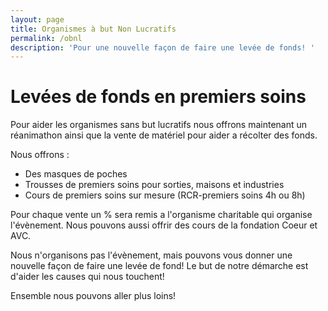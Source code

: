 ```yaml
---
layout: page
title: Organismes à but Non Lucratifs
permalink: /obnl
description: 'Pour une nouvelle façon de faire une levée de fonds! '
---
```

# Levées de fonds en premiers soins 

Pour aider les organismes sans but lucratifs nous offrons maintenant un réanimathon ainsi que la vente de matériel pour aider a récolter des fonds. 

Nous offrons :

* Des masques de poches 
* Trousses de premiers soins pour sorties, maisons et industries
* Cours de premiers soins sur mesure (RCR-premiers soins 4h ou 8h) 

Pour chaque vente un % sera remis a l'organisme charitable qui organise l'évènement. Nous pouvons aussi offrir des cours de la fondation Coeur et AVC. 

Nous n'organisons pas l'évènement, mais pouvons vous donner une nouvelle façon de faire une levée de fond! Le but de notre démarche est d'aider les causes qui nous touchent! 

Ensemble nous pouvons aller plus loins!
